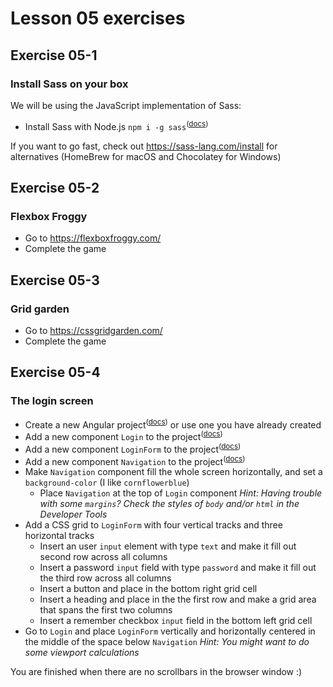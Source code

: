 # Lesson 05 exercises

## Exercise 05-1
### Install Sass on your box
We will be using the JavaScript implementation of Sass:
- Install Sass with Node.js `npm i -g sass`<sup>(<a href="https://docs.npmjs.com/cli/v7/commands/npm-install">docs</a>)</sup>

If you want to go fast, check out https://sass-lang.com/install for alternatives (HomeBrew for macOS and Chocolatey for Windows)

## Exercise 05-2
### Flexbox Froggy
- Go to https://flexboxfroggy.com/
- Complete the game

## Exercise 05-3
### Grid garden
- Go to https://cssgridgarden.com/
- Complete the game

## Exercise 05-4
### The login screen
- Create a new Angular project<sup>(<a href="https://angular.io/cli/new">docs</a>)</sup> or use one you have already created
- Add a new component `Login` to the project<sup>(<a href="https://angular.io/cli/generate#component-command">docs</a>)</sup>
- Add a new component `LoginForm` to the project<sup>(<a href="https://angular.io/cli/generate#component-command">docs</a>)</sup>
- Add a new component `Navigation` to the project<sup>(<a href="https://angular.io/cli/generate#component-command">docs</a>)</sup>
- Make `Navigation` component fill the whole screen horizontally, and set a `background-color` (I like `cornflowerblue`)
  - Place `Navigation` at the top of `Login` component _Hint: Having trouble with some `margins`? Check the styles of `body` and/or `html` in the Developer Tools_
- Add a CSS grid to `LoginForm` with four vertical tracks and three horizontal tracks
  - Insert an user `input` element with type `text` and make it fill out second row across all columns
  - Insert a password `input` field with type `password` and make it fill out the third row across all columns
  - Insert a button and place in the bottom right grid cell
  - Insert a heading and place in the the first row and make a grid area that spans the first two columns
  - Insert a remember checkbox `input` field in the bottom left grid cell
- Go to `Login` and place `LoginForm` vertically and horizontally centered in the middle of the space below `Navigation` _Hint: You might want to do some viewport calculations_

You are finished when there are no scrollbars in the browser window :)